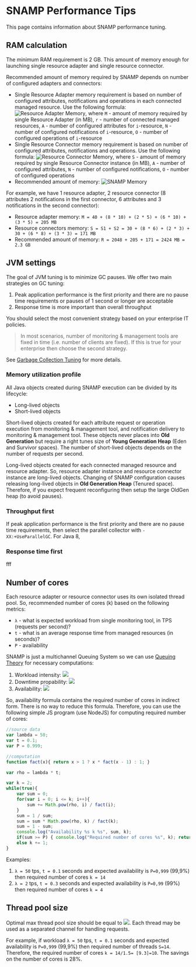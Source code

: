 SNAMP Performance Tips
====
This page contains information about SNAMP performance tuning.

## RAM calculation
The minimum RAM requirement is 2 GB. This amount of memory enough for launching single resource adapter and single resource connector.

Recommended amount of memory required by SNAMP depends on number of configured adapters and connectors:
* Single Resource Adapter memory requirement is based on number of configured attributes, notifications and operations in each connected managed resource. Use the following formula: ![Resource Adapter Memory](http://latex.codecogs.com/gif.latex?M=40&plus;\sum_{i=1}^{r}A\times&space;10&plus;N\times&space;5&plus;O), where `M` - amount of memory required by single Resource Adapter (in MB), `r` - number of connected managed resources, `A` - number of configured attributes for `i`-resource, `N` - number of configured notifications of `i`-resource, `O` - number of configured operations of `i`-resource
* Single Resource Connector memory requirement is based on number of configured attributes, notifications and operations. Use the following formula: ![Resource Connector Memory](http://latex.codecogs.com/gif.latex?S=30&plus;A\times&space;6&plus;N\times&space;3&plus;O), where `S` - amount of memory required by single Resource Connector instance (in MB), `A` - number of configured attributes, `N` - number of configured notifications, `O` - number of configured operations
* Recommended amount of memory: ![SNAMP Memory](http://latex.codecogs.com/gif.latex?R=2048&space;&plus;&space;\sum_{i=1}^{r}S_{i}&plus;\sum_{i=1}^{r}M_{i})

For example, we have 1 resource adapter, 2 resource connector (8 attributes 2 notifications in the first connector, 6 attributes and 3 notifications in the second connector):
* Resource adapter memory: `M = 40 + (8 * 10) + (2 * 5) + (6 * 10) + (3 * 5) = 205 MB`
* Resource connectors memory: `S = S1 + S2 = 30 + (8 * 6) + (2 * 3) + 30 + (6 * 8) + (3 * 3) = 171 MB`
* Recommended amount of memory: `R = 2048 + 205 + 171 = 2424 MB = 2.3 GB`

## JVM settings
The goal of JVM tuning is to minimize GC pauses. We offer two main strategies on GC tuning:
1. Peak application performance is the first priority and there are no pause time requirements or pauses of 1 second or longer are acceptable
1. Response time is more important than overall throughput

You should select the most convenient strategy based on your enterprise IT policies.
> In most scenarios, number of monitoring & management tools are fixed in time (i.e. number of clients are fixed). If this is true for your enterprise then choose the second strategy.

See [Garbage Collection Tuning](http://docs.oracle.com/javase/8/docs/technotes/guides/vm/gctuning/index.html) for more details.

### Memory utilization profile
All Java objects created during SNAMP execution can be divided by its lifecycle:
* Long-lived objects
* Short-lived objects

Short-lived objects created for each attribute request or operation execution from monitoring & management tool, and notification delivery to monitoring & management tool. These objects never places into **Old Generation** but require a right tunes size of **Young Generation Heap** (Eden and Survivor spaces). The number of short-lived objects depends on the number of requests per second.

Long-lived objects created for each connected managed resource and resource adapter. So, resource adapter instance and resource connector instance are long-lived objects. Changing of SNAMP configuration causes releasing long-lived objects in **Old Generation Heap** (Tenured space). Therefore, if you expect frequent reconfiguring then setup the large OldGen heap (to avoid pauses).

### Throughput first
If peak application performance is the first priority and there are no pause time requirements, then select the parallel collector with `-XX:+UseParallelGC`. For Java 8, 

### Response time first
fff

## Number of cores
Each resource adapter or resource connector uses its own isolated thread pool.
So, recommended number of cores (k) based on the following metrics:
* `λ` - what is expected workload from single monitoring tool, in TPS (requests per second)?
* `t` - what is an average response time from managed resources (in seconds)?
* `P` - availability

SNAMP is just a multichannel Queuing System so we can use [Queuing Theory](https://en.wikipedia.org/wiki/Queueing_theory) for necessary computations:
1. Workload intensity: ![](http://latex.codecogs.com/gif.latex?\rho=\lambda\times&space;t)
1. Downtime propability: ![](http://latex.codecogs.com/gif.latex?p_{0}=\frac{1}{\sum_{i=0}^{k}\frac{\rho^{i}}{i!}})
1. Availability: ![](http://latex.codecogs.com/gif.latex?P=1-\frac{\rho^{k}}{k!}\rho_{0})

So, availability formula contains the required number of cores in indirect form. There is no way to reduce this formula. Therefore, you can use the following simple JS program (use NodeJS) for computing required number of cores:
```js
//source data
var lambda = 50;
var t = 0.1;
var P = 0.999;

//computation
function fact(x){ return x > 1 ? x * fact(x - 1) : 1; }

var rho = lambda * t;

var k = 2;
while(true){
	var sum = 0;
	for(var i = 0; i <= k; i++){
		sum += Math.pow(rho, i) / fact(i);
	}
	sum = 1 / sum;
	sum = sum * Math.pow(rho, k) / fact(k);
	sum = 1 - sum;
	console.log("Availability %s k %s", sum, k);
	if(sum >= P) { console.log("Required number of cores %s", k); return;}
	else k += 1;
}
```

Examples:

1. `λ = 50` tps, `t = 0.1` seconds and expected availability is `P=0,999` (99,9%) then required number of cores `k = 14`
1. `λ = 2` tps, `t = 0.3` seconds and expected availability is `P=0,99` (99%) then required number of cores `k = 4`


## Thread pool size
Optimal max thread pool size should be equal to ![](http://latex.codecogs.com/gif.latex?S=1.5\times&space;k). Each thread may be used as a separated channel for handling requests.

For example, if workload `λ = 50` tps, `t = 0.1` seconds and expected availability is `P=0,999` (99,9%) then required number of threads `S=14`. Therefore, the required number of cores `k = 14/1.5= [9.3]=10`. The savings on the number of cores is 28%.
